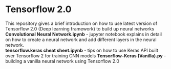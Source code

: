 # Tensorflow 2.0
This repository gives a brief introduction on how to use latest version of Tensorflow 2.0 (Deep learning framework) to build up neural networks
<b>Convolutional Neural Network.ipynb</b> - jupyter notebook explains in detail on how to create a neural network and add different layers in the neural network.<br>
<b>tensorflow.keras cheat sheet.ipynb</b> - tips on how to use Keras API built over Tensorflow 2 for training CNN models
<b>Tensorflow-Keras (Vanilla).py</b> - building a vanilla neural network using Tensorflow 2.0
